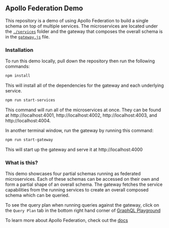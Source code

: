 ## Apollo Federation Demo

This repository is a demo of using Apollo Federation to build a single schema on top of multiple services. The microservices are located under the [`./services`](./services/) folder and the gateway that composes the overall schema is in the [`gateway.js`](./gateway.js) file.

### Installation

To run this demo locally, pull down the repository then run the following commands:

```sh
npm install
```

This will install all of the dependencies for the gateway and each underlying service.

```sh
npm run start-services
```

This command will run all of the microservices at once. They can be found at http://localhost:4001, http://localhost:4002, http://localhost:4003, and http://localhost:4004.

In another terminal window, run the gateway by running this command:

```sh
npm run start-gateway
```

This will start up the gateway and serve it at http://localhost:4000

### What is this?

This demo showcases four partial schemas running as federated microservices. Each of these schemas can be accessed on their own and form a partial shape of an overall schema. The gateway fetches the service capabilities from the running services to create an overall composed schema which can be queried. 

To see the query plan when running queries against the gateway, click on the `Query Plan` tab in the bottom right hand corner of [GraphQL Playground](http://localhost:4000)

To learn more about Apollo Federation, check out the [docs](https://www.apollographql.com/docs/apollo-server/federation/introduction)
